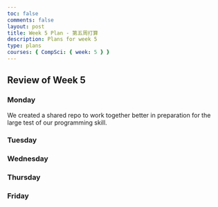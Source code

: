 ```yaml
---
toc: false
comments: false
layout: post
title: Week 5 Plan - 第五周打算
description: Plans for week 5
type: plans
courses: { CompSci: { week: 5 } }
---
```


## Review of Week 5
 
### Monday
We created a shared repo to work together better in preparation for the large test of our programming skill.

### Tuesday


### Wednesday

### Thursday 

### Friday
